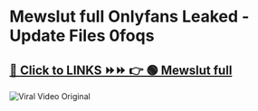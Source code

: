 
 # Mewslut full Onlyfans Leaked - Update Files 0foqs

## <h2><a href="https://clipsfans.com/Mewslut_full&ref=git">🔗 Click to LINKS ⏩⏩ 👉 🟢 Mewslut full </a></h2>

<a href="https://clipsfans.com/Mewslut_full&ref=git" rel="nofollow" data-target="animated-image.originalLink"><img src="https://i.ibb.co.com/xMMVF88/686577567.gif" alt="Viral Video Original" style="max-width: 100%; display: inline-block;" data-target="animated-image.originalImage"></a>


